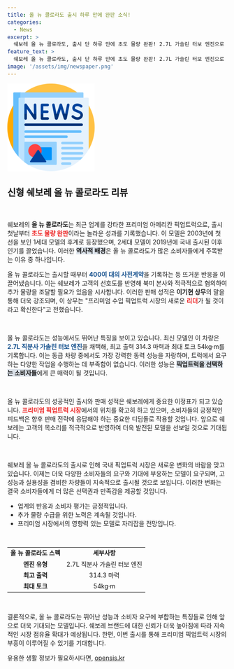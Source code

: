 ```yaml
---
title: 올 뉴 콜로라도 출시 하루 만에 완판 소식!
categories:
  - News
excerpt: >
  쉐보레 올 뉴 콜로라도, 출시 단 하루 만에 초도 물량 완판! 2.7L 가솔린 터보 엔진으로 동급 최강의 성능을 자랑하며, 프리미엄 픽업트럭 시장의 새로운 강자로 떠오르고 있습니다. 클릭하여 자세한 소식을 확인하세요!
feature_text: >
  쉐보레 올 뉴 콜로라도, 출시 단 하루 만에 초도 물량 완판! 2.7L 가솔린 터보 엔진으로 동급 최강의 성능을 자랑하며, 프리미엄 픽업트럭 시장의 새로운 강자로 떠오르고 있습니다. 클릭하여 자세한 소식을 확인하세요!
image: '/assets/img/newspaper.png'
---
```


<p><img src="/assets/img/newspaper.png" alt="kimp 속보" /></p>

<h2 data-ke-size="size26">신형 쉐보레 올 뉴 콜로라도 리뷰</h2>

<p data-ke-size="size16">&nbsp;</p>

<p>쉐보레의 <b>올 뉴 콜로라도</b>는 최근 업계를 강타한 프리미엄 아메리칸 픽업트럭으로, 출시 첫날부터 <b><span style="color: #ee2323;">초도 물량 완판</span></b>이라는 놀라운 성과를 기록했습니다. 이 모델은 2003년에 첫 선을 보인 1세대 모델의 후계로 등장했으며, 2세대 모델이 2019년에 국내 출시된 이후 인기를 끌었습니다. 이러한 <b><span style="background-color: #21538527;">역사적 배경</span></b>은 올 뉴 콜로라도가 많은 소비자들에게 주목받는 이유 중 하나입니다.</p>

<p>올 뉴 콜로라도는 출시할 때부터 <b><span style="color: #1a5490;">400여 대의 사전계약</span></b>을 기록하는 등 뜨거운 반응을 이끌어냈습니다. 이는 쉐보레가 고객의 선호도를 반영해 북미 본사와 적극적으로 협의하여 추가 물량을 조달할 필요가 있음을 시사합니다. 이러한 판매 성적은 <b>이기현 상무</b>의 말을 통해 더욱 강조되며, 이 상무는 "프리미엄 수입 픽업트럭 시장의 새로운 <b><span style="color: #ee2323;">리더</span></b>가 될 것이라고 확신한다"고 전했습니다.</p>

<p data-ke-size="size16">&nbsp;</p>

<p>올 뉴 콜로라도는 성능에서도 뛰어난 특징을 보이고 있습니다. 최신 모델인 이 차량은 <b><span style="color: #1a5490;">2.7L 직분사 가솔린 터보 엔진</span></b>을 채택해, 최고 출력 314.3 마력과 최대 토크 54kg·m를 기록합니다. 이는 동급 차량 중에서도 가장 강력한 동력 성능을 자랑하며, 트럭에서 요구하는 다양한 작업을 수행하는 데 부족함이 없습니다. 이러한 성능은 <b><span style="background-color: #21538527;">픽업트럭을 선택하는 소비자들</span></b>에게 큰 매력이 될 것입니다.</p>

<p data-ke-size="size16">&nbsp;</p>

<p>올 뉴 콜로라도의 성공적인 출시와 판매 성적은 쉐보레에게 중요한 이정표가 되고 있습니다. <b><span style="color: #ee2323;">프리미엄 픽업트럭 시장</span></b>에서의 위치를 확고히 하고 있으며, 소비자들의 긍정적인 피드백은 향후 판매 전략에 응답해야 하는 중요한 디딤돌로 작용할 것입니다. 앞으로 쉐보레는 고객의 목소리를 적극적으로 반영하여 더욱 발전된 모델을 선보일 것으로 기대됩니다.</p>

<p data-ke-size="size16">&nbsp;</p>

<p>쉐보레 올 뉴 콜로라도의 출시로 인해 국내 픽업트럭 시장은 새로운 변화의 바람을 맞고 있습니다. 이제는 더욱 다양한 소비자들의 요구와 기대에 부응하는 모델이 요구되며, 고성능과 실용성을 겸비한 차량들이 지속적으로 출시될 것으로 보입니다. 이러한 변화는 결국 소비자들에게 더 많은 선택권과 만족감을 제공할 것입니다.</p>

<ul>
  <li>업계의 반응과 소비자 평가는 긍정적입니다.</li>
  <li>추가 물량 수급을 위한 노력은 계속될 것입니다.</li>
  <li>프리미엄 시장에서의 영향력 있는 모델로 자리잡을 전망입니다.</li>
</ul>

<p data-ke-size="size16">&nbsp;</p>

<table style="width: 100%; border-collapse: collapse;">
  <tr>
    <td style="text-align: center; height: 17px;"><b>올 뉴 콜로라도 스펙</b></td>
    <td style="text-align: center; height: 17px;"><b>세부사항</b></td>
  </tr>
  <tr>
    <td style="text-align: center; height: 17px;"><b>엔진 유형</b></td>
    <td style="text-align: center; height: 17px;">2.7L 직분사 가솔린 터보 엔진</td>
  </tr>
  <tr>
    <td style="text-align: center; height: 17px;"><b>최고 출력</b></td>
    <td style="text-align: center; height: 17px;">314.3 마력</td>
  </tr>
  <tr>
    <td style="text-align: center; height: 17px;"><b>최대 토크</b></td>
    <td style="text-align: center; height: 17px;">54kg·m</td>
  </tr>
</table>

<p data-ke-size="size16">&nbsp;</p>

<p>결론적으로, 올 뉴 콜로라도는 뛰어난 성능과 소비자 요구에 부합하는 특징들로 인해 앞으로 더욱 기대되는 모델입니다. 쉐보레 브랜드에 대한 신뢰가 더욱 높아짐에 따라 지속적인 시장 점유율 확대가 예상됩니다. 한편, 이번 출시를 통해 프리미엄 픽업트럭 시장의 부흥이 이루어질 수 있기를 기대합니다.</p>
유용한 생활 정보가 필요하시다면, <a href="https://opensis.kr" rel="dofollow">opensis.kr</a>


